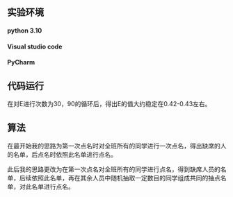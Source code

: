 ## 实验环境

#### python 3.10
#### Visual studio code
#### PyCharm

## 代码运行
在对E进行次数为30，90的循环后，得出E的值大约稳定在0.42-0.43左右。

## 算法
在最开始我的思路为第一次点名时对全班所有的同学进行一次点名，得出缺席的人的名单，后点名时依照此名单进行点名。

此后我的思路更改为在第一次点名对全班所有的同学进行点名，得到缺席人员的名单，后续依照此名单，再在其余人员中随机抽取一定数目的同学组成共同的抽点名单，对此名单进行点名。
